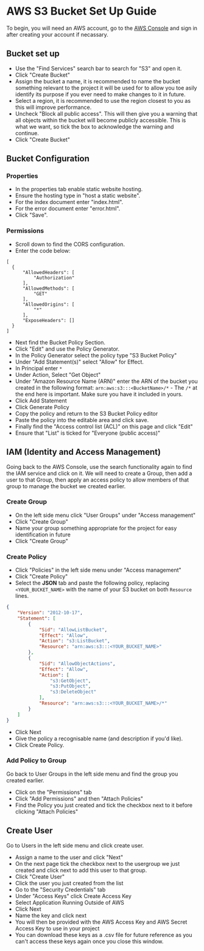 # AWS S3 Bucket Set Up Guide

To begin, you will need an AWS account, go to the [AWS Console](https://aws.amazon.com/console/) and sign in after creating your account if necassary.

## Bucket set up

- Use the "Find Services" search bar to search for "S3" and open it.
- Click "Create Bucket"
- Assign the bucket a name, it is recommended to name the bucket something relevant to the project it will be used for to allow you toe asily identify its purpose if you ever need to make changes to it in future.
- Select a region, it is recommended to use the region closest to you as this will improve performance.
- Uncheck "Block all public access". This will then give you a warning that all objects within the bucket will become publicly accessible. This is what we want, so tick the box to acknowledge the warning and continue.
- Click "Create Bucket"

## Bucket Configuration

### Properties

- In the properties tab enable static website hosting.
- Ensure the hosting type in "host a static website".
- For the index document enter "index.html".
- For the error document enter "error.html".
- Click "Save".

### Permissions

- Scroll down to find the CORS configuration.
- Enter the code below:

```
[
  {
      "AllowedHeaders": [
          "Authorization"
      ],
      "AllowedMethods": [
          "GET"
      ],
      "AllowedOrigins": [
          "*"
      ],
      "ExposeHeaders": []
  }
]
```

- Next find the Bucket Policy Section.
- Click "Edit" and use the Policy Generator.
- In the Policy Generator select the policy type "S3 Bucket Policy"
- Under "Add Statement(s)" select "Allow" for Effect.
- In Principal enter ```*``` 
- Under Action, Select "Get Object"
- Under "Amazon Resource Name (ARN)" enter the ARN of the bucket you created in the following format: ```arn:aws:s3:::<BucketName>/*``` - The ```/*``` at the end here is important. Make sure you have it included in yours.
- Click Add Statement
- Click Generate Policy
- Copy the policy and return to the S3 Bucket Policy editor
- Paste the policy into the editable area and click save.
- Finally find the "Access control list (ACL)" on this page and click "Edit"
- Ensure that "List" is ticked for "Everyone (public access)"

## IAM (Identity and Access Management)

Going back to the AWS Console, use the search functionality again to find the IAM service and click on it. We will need to create a Group, then add a user to that Group, then apply an access policy to allow members of that group to manage the bucket we created earlier.

### Create Group

- On the left side menu click "User Groups" under "Access management"
- Click "Create Group"
- Name your group something appropriate for the project for easy identification in future
- Click "Create Group"

### Create Policy

- Click "Policies" in the left side menu under "Access management"
- Click "Create Policy"
- Select the **JSON** tab and paste the following policy, replacing `<YOUR_BUCKET_NAME>` with the name of your S3 bucket on both `Resource` lines.

```json
{
    "Version": "2012-10-17",
    "Statement": [
        {
            "Sid": "AllowListBucket",
            "Effect": "Allow",
            "Action": "s3:ListBucket",
            "Resource": "arn:aws:s3:::<YOUR_BUCKET_NAME>"
        },
        {
            "Sid": "AllowObjectActions",
            "Effect": "Allow",
            "Action": [
                "s3:GetObject",
                "s3:PutObject",
                "s3:DeleteObject"
            ],
            "Resource": "arn:aws:s3:::<YOUR_BUCKET_NAME>/*"
        }
    ]
}
```

- Click Next
- Give the policy a recognisable name (and description if you'd like).
- Click Create Policy.

### Add Policy to Group

Go back to User Groups in the left side menu and find the group you created earlier.

- Click on the "Permissions" tab
- Click "Add Permissions" and then "Attach Policies"
- Find the Policy you just created and tick the checkbox next to it before clicking "Attach Policies"

## Create User

Go to Users in the left side menu and click create user.

- Assign a name to the user and click "Next"
- On the next page tick the checkbox next to the usergroup we just created and click next to add this user to that group.
- Click "Create User"
- Click the user you just created from the list
- Go to the "Security Credentials" tab
- Under "Access Keys" click Create Access Key
- Select Application Running Outside of AWS
- Click Next
- Name the key and click next
- You will then be provided with the AWS Access Key and AWS Secret Access Key to use in your project
- You can download these keys as a .csv file for future reference as you can't access these keys again once you close this window.









